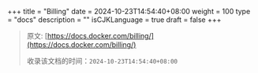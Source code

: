 +++
title = "Billing"
date = 2024-10-23T14:54:40+08:00
weight = 100
type = "docs"
description = ""
isCJKLanguage = true
draft = false
+++

> 原文: [https://docs.docker.com/billing/](https://docs.docker.com/billing/)
>
> 收录该文档的时间：`2024-10-23T14:54:40+08:00`
